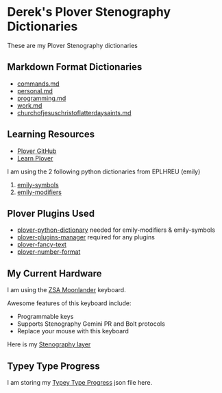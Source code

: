# Derek's Plover Stenography Dictionaries

These are my Plover Stenography dictionaries

## Markdown Format Dictionaries

* [commands.md](plover/commands.md)
* [personal.md](plover/personal.md)
* [programming.md](plover/programming.md)
* [work.md](plover/work.md)
* [churchofjesuschristoflatterdaysaints.md](plover/churchofjesuschristoflatterdaysaints.md)

## Learning Resources

* [Plover GitHub](https://github.com/openstenoproject/plover)
* [Learn Plover](https://github.com/openstenoproject/plover/wiki/Learning-Stenography)

I am using the 2 following python dictionaries from EPLHREU (emily)

1. [emily-symbols](https://github.com/EPLHREU/emily-symbols)
2. [emily-modifiers](https://github.com/EPLHREU/emily-modifiers)

## Plover Plugins Used

* [plover-python-dictionary](https://github.com/benoit-pierre/plover_python_dictionary) needed for emily-modifiers & emily-symbols
* [plover-plugins-manager](https://github.com/benoit-pierre/plover_plugins_manager) required for any plugins
* [plover-fancy-text](https://github.com/psethwick/plover_fancytext)
* [plover-number-format](https://github.com/Volensia/plover_number_format)

## My Current Hardware

I am using the [ZSA Moonlander](https://www.zsa.io/moonlander/buy/) keyboard.

Awesome features of this keyboard include:

* Programmable keys
* Supports Stenography Gemini PR and Bolt protocols
* Replace your mouse with this keyboard

Here is my [Stenography layer](https://configure.zsa.io/moonlander/layouts/mz7LN/latest/9)

## Typey Type Progress

I am storing my [Typey Type Progress](https://didoesdigital.com/typey-type/progress)
json file here.
